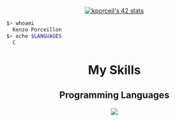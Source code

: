 <div align=center>
  <a href="https://github.com/oakoudad/badge42"><img src="https://badge.mediaplus.ma/colorfulwaves/kporceil" alt="kporceil's 42 stats" /></a>
</div>

```bash
$> whoami
  Kenzo Porceillon
$> echo $LANGUAGES
  C
```


<div align=center>
  <h1>My Skills</h1>
</div>
<div align=center>
  <h2>Programming Languages</h2>
</div>
<p align="center">
  <a href="https://skillicons.dev">
    <img src="https://skillicons.dev/icons?i=c,bash,git,neovim" />
  </a>
</p>
